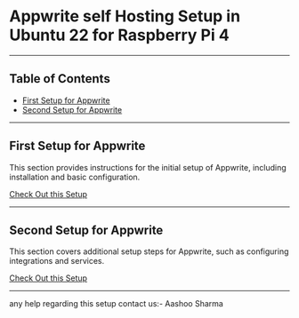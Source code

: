 
# Appwrite self Hosting Setup in Ubuntu 22 for Raspberry Pi 4
---

## Table of Contents

- [First Setup for Appwrite](#first-setup-for-appwrite)
- [Second Setup for Appwrite](#second-setup-for-appwrite)

---

## First Setup for Appwrite

This section provides instructions for the initial setup of Appwrite, including installation and basic configuration.

[Check Out this Setup](./First-setup-for-Appwrite.md)

---

## Second Setup for Appwrite

This section covers additional setup steps for Appwrite, such as configuring integrations and services.

[Check Out this Setup](./Second-setup-for-Appwrite.md)

---

any help regarding this setup contact us:- Aashoo Sharma
